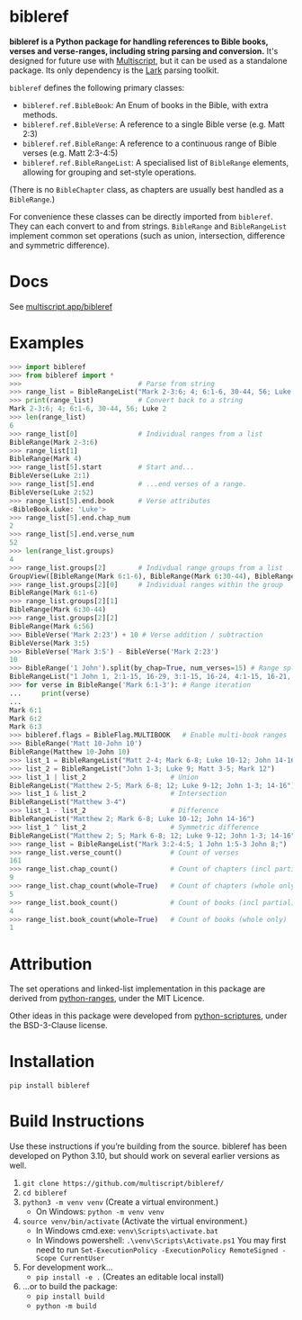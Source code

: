 # bibleref

**bibleref is a Python package for handling references to Bible books, verses and verse-ranges, including string
parsing and conversion.** It's designed for future use with [Multiscript](https://multiscript.app), but it can be
used as a standalone package. Its only dependency is the [Lark](https://github.com/lark-parser/lark) parsing toolkit.

`bibleref` defines the following primary classes:
  - `bibleref.ref.BibleBook`:      An Enum of books in the Bible, with extra methods.
  - `bibleref.ref.BibleVerse`:     A reference to a single Bible verse (e.g. Matt 2:3)
  - `bibleref.ref.BibleRange`:     A reference to a continuous range of Bible verses (e.g. Matt 2:3-4:5)
  - `bibleref.ref.BibleRangeList`: A specialised list of `BibleRange` elements, allowing for grouping and
  set-style operations.

(There is no `BibleChapter` class, as chapters are usually best handled as a `BibleRange`.)

For convenience these classes can be directly imported from `bibleref`. They can each convert to and from strings.
`BibleRange` and `BibleRangeList` implement common set operations (such as union, intersection, difference and 
symmetric difference).

# Docs

See [multiscript.app/bibleref](https://multiscript.app/bibleref)

# Examples

```python
>>> import bibleref
>>> from bibleref import *
>>>                             # Parse from string
>>> range_list = BibleRangeList("Mark 2-3:6; 4; 6:1-6, 30-44, 56; Luke 2")
>>> print(range_list)           # Convert back to a string
Mark 2-3:6; 4; 6:1-6, 30-44, 56; Luke 2
>>> len(range_list)
6
>>> range_list[0]               # Individual ranges from a list
BibleRange(Mark 2-3:6)
>>> range_list[1]
BibleRange(Mark 4)
>>> range_list[5].start         # Start and...
BibleVerse(Luke 2:1)
>>> range_list[5].end           # ...end verses of a range.
BibleVerse(Luke 2:52)
>>> range_list[5].end.book      # Verse attributes
<BibleBook.Luke: 'Luke'>
>>> range_list[5].end.chap_num
2
>>> range_list[5].end.verse_num
52
>>> len(range_list.groups)
4
>>> range_list.groups[2]        # Indivdual range groups from a list
GroupView([BibleRange(Mark 6:1-6), BibleRange(Mark 6:30-44), BibleRange(Mark 6:56)])
>>> range_list.groups[2][0]     # Individual ranges within the group
BibleRange(Mark 6:1-6)
>>> range_list.groups[2][1]        
BibleRange(Mark 6:30-44)
>>> range_list.groups[2][2]
BibleRange(Mark 6:56)
>>> BibleVerse('Mark 2:23') + 10 # Verse addition / subtraction
BibleVerse(Mark 3:5)
>>> BibleVerse('Mark 3:5') - BibleVerse('Mark 2:23')
10
>>> BibleRange('1 John').split(by_chap=True, num_verses=15) # Range splits
BibleRangeList("1 John 1, 2:1-15, 16-29, 3:1-15, 16-24, 4:1-15, 16-21, 5:1-15, 16-21")
>>> for verse in BibleRange('Mark 6:1-3'): # Range iteration
...     print(verse)
... 
Mark 6:1
Mark 6:2
Mark 6:3
>>> bibleref.flags = BibleFlag.MULTIBOOK   # Enable multi-book ranges
>>> BibleRange('Matt 10-John 10')
BibleRange(Matthew 10-John 10)
>>> list_1 = BibleRangeList("Matt 2-4; Mark 6-8; Luke 10-12; John 14-16")
>>> list_2 = BibleRangeList("John 1-3; Luke 9; Matt 3-5; Mark 12")
>>> list_1 | list_2                     # Union
BibleRangeList("Matthew 2-5; Mark 6-8; 12; Luke 9-12; John 1-3; 14-16")
>>> list_1 & list_2                     # Intersection
BibleRangeList("Matthew 3-4")
>>> list_1 - list_2                     # Difference
BibleRangeList("Matthew 2; Mark 6-8; Luke 10-12; John 14-16")
>>> list_1 ^ list_2                     # Symmetric difference
BibleRangeList("Matthew 2; 5; Mark 6-8; 12; Luke 9-12; John 1-3; 14-16")
>>> range_list = BibleRangeList("Mark 3:2-4:5; 1 John 1:5-3 John 8;")
>>> range_list.verse_count()            # Count of verses
161
>>> range_list.chap_count()             # Count of chapters (incl partial)
9
>>> range_list.chap_count(whole=True)   # Count of chapters (whole only)
5
>>> range_list.book_count()             # Count of books (incl partial)
4
>>> range_list.book_count(whole=True)   # Count of books (whole only)
1
```

# Attribution

The set operations and linked-list implementation in this package are derived from
[python-ranges](https://github.com/Superbird11/ranges), under the MIT Licence.

Other ideas in this package were developed from [python-scriptures](https://github.com/davisd/python-scriptures),
under the BSD-3-Clause license.

# Installation

   `pip install bibleref`

# Build Instructions

Use these instructions if you’re building from the source. bibleref has been developed on Python 3.10, but should
work on several earlier versions as well.

1. `git clone https://github.com/multiscript/bibleref/`
1. `cd bibleref`
1. `python3 -m venv venv` (Create a virtual environment.)
   - On Windows: `python -m venv venv`
1. `source venv/bin/activate` (Activate the virtual environment.)
   - In Windows cmd.exe: `venv\Scripts\activate.bat`
   - In Windows powershell: `.\venv\Scripts\Activate.ps1` You may first need to run `Set-ExecutionPolicy -ExecutionPolicy RemoteSigned -Scope CurrentUser`
1. For development work...
   - `pip install -e .` (Creates an editable local install)
1. ...or to build the package:
   - `pip install build`
   - `python -m build`

